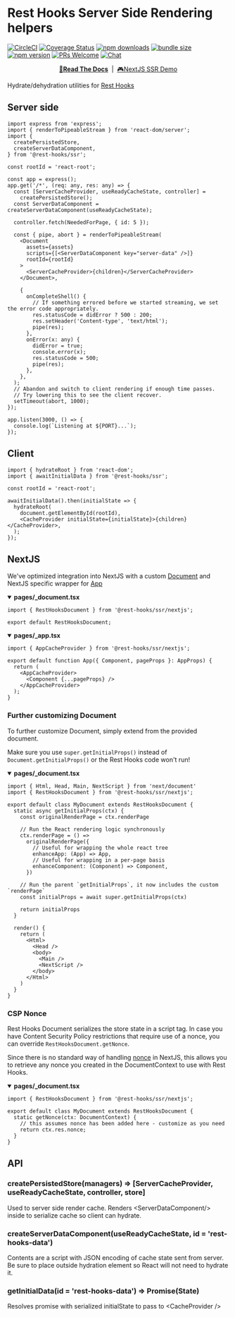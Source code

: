 # Rest Hooks Server Side Rendering helpers

[![CircleCI](https://circleci.com/gh/coinbase/rest-hooks/tree/master.svg?style=shield)](https://circleci.com/gh/coinbase/rest-hooks)
[![Coverage Status](https://img.shields.io/codecov/c/gh/coinbase/rest-hooks/master.svg?style=flat-square)](https://app.codecov.io/gh/coinbase/rest-hooks?branch=master)
[![npm downloads](https://img.shields.io/npm/dm/@rest-hooks/ssr.svg?style=flat-square)](https://www.npmjs.com/package/@rest-hooks/ssr)
[![bundle size](https://img.shields.io/bundlephobia/minzip/@rest-hooks/ssr?style=flat-square)](https://bundlephobia.com/result?p=@rest-hooks/ssr)
[![npm version](https://img.shields.io/npm/v/@rest-hooks/ssr.svg?style=flat-square)](https://www.npmjs.com/package/@rest-hooks/ssr)
[![PRs Welcome](https://img.shields.io/badge/PRs-welcome-brightgreen.svg?style=flat-square)](http://makeapullrequest.com)
[![Chat](https://img.shields.io/discord/768254430381735967.svg?style=flat-square&colorB=758ED3)](https://discord.gg/35nb8Mz)

<div align="center">

**[📖Read The Docs](https://resthooks.io/docs/guides/ssr)** &nbsp;|&nbsp;
[🎮NextJS SSR Demo](https://stackblitz.com/github/coinbase/rest-hooks/tree/master/examples/nextjs?file=pages%2FAssetPrice.tsx)

</div>

Hydrate/dehydration utilities for [Rest Hooks](https://resthooks.io)

## Server side

```tsx
import express from 'express';
import { renderToPipeableStream } from 'react-dom/server';
import {
  createPersistedStore,
  createServerDataComponent,
} from '@rest-hooks/ssr';

const rootId = 'react-root';

const app = express();
app.get('/*', (req: any, res: any) => {
  const [ServerCacheProvider, useReadyCacheState, controller] =
    createPersistedStore();
  const ServerDataComponent = createServerDataComponent(useReadyCacheState);

  controller.fetch(NeededForPage, { id: 5 });

  const { pipe, abort } = renderToPipeableStream(
    <Document
      assets={assets}
      scripts={[<ServerDataComponent key="server-data" />]}
      rootId={rootId}
    >
      <ServerCacheProvider>{children}</ServerCacheProvider>
    </Document>,

    {
      onCompleteShell() {
        // If something errored before we started streaming, we set the error code appropriately.
        res.statusCode = didError ? 500 : 200;
        res.setHeader('Content-type', 'text/html');
        pipe(res);
      },
      onError(x: any) {
        didError = true;
        console.error(x);
        res.statusCode = 500;
        pipe(res);
      },
    },
  );
  // Abandon and switch to client rendering if enough time passes.
  // Try lowering this to see the client recover.
  setTimeout(abort, 1000);
});

app.listen(3000, () => {
  console.log(`Listening at ${PORT}...`);
});
```

## Client

```tsx
import { hydrateRoot } from 'react-dom';
import { awaitInitialData } from '@rest-hooks/ssr';

const rootId = 'react-root';

awaitInitialData().then(initialState => {
  hydrateRoot(
    document.getElementById(rootId),
    <CacheProvider initialState={initialState}>{children}</CacheProvider>,
  );
});
```

## NextJS

We've optimized integration into NextJS with a custom [Document](https://nextjs.org/docs/advanced-features/custom-document)
and NextJS specific wrapper for [App](https://nextjs.org/docs/advanced-features/custom-app)

<details open><summary><b>pages/_document.tsx</b></summary>

```tsx
import { RestHooksDocument } from '@rest-hooks/ssr/nextjs';

export default RestHooksDocument;
```

</details>

<details open><summary><b>pages/_app.tsx</b></summary>

```tsx
import { AppCacheProvider } from '@rest-hooks/ssr/nextjs';

export default function App({ Component, pageProps }: AppProps) {
  return (
    <AppCacheProvider>
      <Component {...pageProps} />
    </AppCacheProvider>
  );
}
```

</details>

### Further customizing Document

To further customize Document, simply extend from the provided document.

Make sure you use `super.getInitialProps()` instead of `Document.getInitialProps()`
or the Rest Hooks code won't run!

<details open><summary><b>pages/_document.tsx</b></summary>

```tsx
import { Html, Head, Main, NextScript } from 'next/document'
import { RestHooksDocument } from '@rest-hooks/ssr/nextjs';

export default class MyDocument extends RestHooksDocument {
  static async getInitialProps(ctx) {
    const originalRenderPage = ctx.renderPage

    // Run the React rendering logic synchronously
    ctx.renderPage = () =>
      originalRenderPage({
        // Useful for wrapping the whole react tree
        enhanceApp: (App) => App,
        // Useful for wrapping in a per-page basis
        enhanceComponent: (Component) => Component,
      })

    // Run the parent `getInitialProps`, it now includes the custom `renderPage`
    const initialProps = await super.getInitialProps(ctx)

    return initialProps
  }

  render() {
    return (
      <Html>
        <Head />
        <body>
          <Main />
          <NextScript />
        </body>
      </Html>
    )
  }
}
```

</details>

### CSP Nonce

Rest Hooks Document serializes the store state in a script tag. In case you have
Content Security Policy restrictions that require use of a nonce, you can override
`RestHooksDocument.getNonce`.

Since there is no standard way of handling [nonce](https://developer.mozilla.org/en-US/docs/Web/HTML/Global_attributes/nonce)
in NextJS, this allows you
to retrieve any nonce you created in the DocumentContext to use with Rest Hooks.

<details open><summary><b>pages/_document.tsx</b></summary>

```tsx
import { RestHooksDocument } from '@rest-hooks/ssr/nextjs';

export default class MyDocument extends RestHooksDocument {
  static getNonce(ctx: DocumentContext) {
    // this assumes nonce has been added here - customize as you need
    return ctx.res.nonce;
  }
}
```

</details>

## API

### createPersistedStore(managers) => [ServerCacheProvider, useReadyCacheState, controller, store]

Used to server side render cache. Renders &lt;ServerDataComponent/> inside to serialize cache so client can hydrate.

### createServerDataComponent(useReadyCacheState, id = 'rest-hooks-data')

Contents are a script with JSON encoding of cache state sent from server. Be sure to place outside hydration
element so React will not need to hydrate it.

### getInitialData(id = 'rest-hooks-data') => Promise(State)

Resolves promise with serialized initialState to pass to &lt;CacheProvider />
